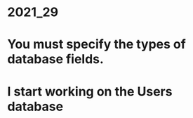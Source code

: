 # 2021_29
# You must specify the types of database fields. 
# I start working on the Users database
